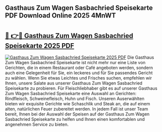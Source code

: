 ## Gasthaus Zum Wagen Sasbachried Speisekarte PDF Download Online 2025 4MnWT

# <h2><a href="http://gccoz1.nevu.top/?p=Gasthaus+Zum+Wagen+Sasbachried+Speisekarte">🔗 👉🔴 Gasthaus Zum Wagen Sasbachried Speisekarte 2025 PDF</a></h2>

[![Gasthaus Zum Wagen Sasbachried Speisekarte 2025 PDF](https://i.imgur.com/dBaPXMq.png)](http://gccoz1.nevu.top/?p=Gasthaus+Zum+Wagen+Sasbachried+Speisekarte)
Die Gasthaus Zum Wagen Sasbachried Speisekarte ist nicht mehr nur eine Liste von Gerichten, die in einem Restaurant oder Café angeboten werden, sondern auch eine Gelegenheit für Sie, ein leckeres und für Sie passendes Gericht zu wählen. Wenn Sie etwas Leichtes und Frisches suchen, empfehlen wir Ihnen, unsere Salate aus unserer Gasthaus Zum Wagen Sasbachried Speisekarte zu probieren. Für Fleischliebhaber gibt es auf unserer Gasthaus Zum Wagen Sasbachried Speisekarte eine Auswahl an Gerichten: Rindfleisch, Schweinefleisch, Huhn und Fisch. Unseren Auserwählten bieten wir exquisite Gerichte wie Schaschlik und Steak an, die auf einem alten, natürlichen Feuer zubereitet werden. In jedem Fall ist unser Team bereit, Ihnen bei der Auswahl der Speisen auf der Gasthaus Zum Wagen Sasbachried Speisekarte zu helfen und Ihnen einen komfortablen und angenehmen Service zu bieten.
